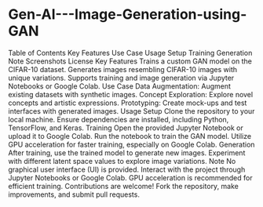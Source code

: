 # Gen-AI---Image-Generation-using-GAN
Table of Contents
Key Features
Use Case
Usage
Setup
Training
Generation
Note
Screenshots
License
Key Features
Trains a custom GAN model on the CIFAR-10 dataset.
Generates images resembling CIFAR-10 images with unique variations.
Supports training and image generation via Jupyter Notebooks or Google Colab.
Use Case
Data Augmentation: Augment existing datasets with synthetic images.
Concept Exploration: Explore novel concepts and artistic expressions.
Prototyping: Create mock-ups and test interfaces with generated images.
Usage
Setup
Clone the repository to your local machine.
Ensure dependencies are installed, including Python, TensorFlow, and Keras.
Training
Open the provided Jupyter Notebook or upload it to Google Colab.
Run the notebook to train the GAN model.
Utilize GPU acceleration for faster training, especially on Google Colab.
Generation
After training, use the trained model to generate new images.
Experiment with different latent space values to explore image variations.
Note
No graphical user interface (UI) is provided. Interact with the project through Jupyter Notebooks or Google Colab.
GPU acceleration is recommended for efficient training.
Contributions are welcome! Fork the repository, make improvements, and submit pull requests.
